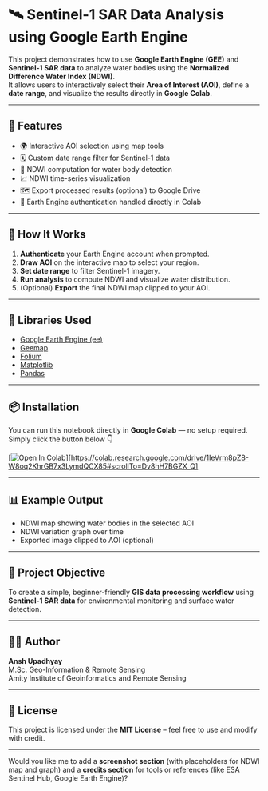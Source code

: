 # 🛰️ Sentinel-1 SAR Data Analysis using Google Earth Engine  

This project demonstrates how to use **Google Earth Engine (GEE)** and **Sentinel-1 SAR data** to analyze water bodies using the **Normalized Difference Water Index (NDWI)**.  
It allows users to interactively select their **Area of Interest (AOI)**, define a **date range**, and visualize the results directly in **Google Colab**.

---

## 🚀 Features  

- 🌍 Interactive AOI selection using map tools  
- 🗓️ Custom date range filter for Sentinel-1 data  
- 🧮 NDWI computation for water body detection  
- 📈 NDWI time-series visualization  
- 🗺️ Export processed results (optional) to Google Drive  
- 🔑 Earth Engine authentication handled directly in Colab  

---

## 🧠 How It Works  

1. **Authenticate** your Earth Engine account when prompted.  
2. **Draw AOI** on the interactive map to select your region.  
3. **Set date range** to filter Sentinel-1 imagery.  
4. **Run analysis** to compute NDWI and visualize water distribution.  
5. (Optional) **Export** the final NDWI map clipped to your AOI.  

---

## 🧩 Libraries Used  

- [Google Earth Engine (ee)](https://developers.google.com/earth-engine)  
- [Geemap](https://geemap.org/)  
- [Folium](https://python-visualization.github.io/folium/)  
- [Matplotlib](https://matplotlib.org/)  
- [Pandas](https://pandas.pydata.org/)  

---

## 📦 Installation  

You can run this notebook directly in **Google Colab** — no setup required.  
Simply click the button below 👇  

[![Open In Colab](https://colab.research.google.com/assets/colab-badge.svg)][https://colab.research.google.com/drive/1IeVrm8pZ8-W8oq2KhrGB7x3LymdQCX85#scrollTo=Dv8hH7BGZX_Q]


---

## 📊 Example Output  

- NDWI map showing water bodies in the selected AOI  
- NDWI variation graph over time  
- Exported image clipped to AOI (optional)

---

## 🧭 Project Objective  

To create a simple, beginner-friendly **GIS data processing workflow** using **Sentinel-1 SAR data** for environmental monitoring and surface water detection.

---

## 🧑‍💻 Author  

**Ansh Upadhyay**  
M.Sc. Geo-Information & Remote Sensing  
Amity Institute of Geoinformatics and Remote Sensing  

---

## 🪪 License  

This project is licensed under the **MIT License** – feel free to use and modify with credit.

---

Would you like me to add a **screenshot section** (with placeholders for NDWI map and graph) and a **credits section** for tools or references (like ESA Sentinel Hub, Google Earth Engine)?
